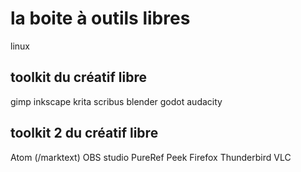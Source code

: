 # la boite à outils libres

linux

## toolkit du créatif libre
gimp
inkscape
krita
scribus
blender
godot
audacity

## toolkit 2 du créatif libre
Atom (/marktext)
OBS studio
PureRef
Peek
Firefox
Thunderbird
VLC
